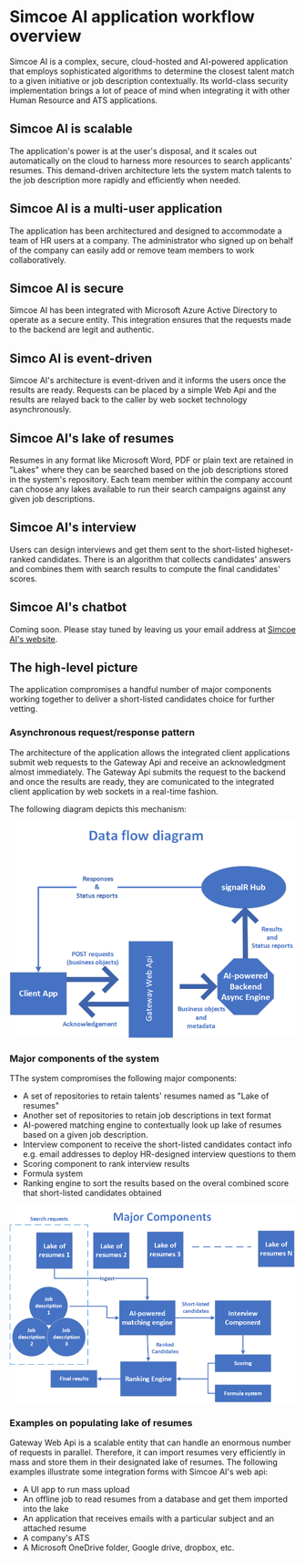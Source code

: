 # Simcoe AI application workflow overview
Simcoe AI is a complex, secure, cloud-hosted and AI-powered application that employs sophisticated algorithms to determine the closest talent match to a given initiative or job description contextually. Its world-class security implementation brings a lot of peace of mind when integrating it with other Human Resource and ATS applications.

## Simcoe AI is scalable
The application's power is at the user's disposal, and it scales out automatically on the cloud to harness more resources to search applicants' resumes. This demand-driven architecture lets the system match talents to the job description more rapidly and efficiently when needed.

## Simcoe AI is a multi-user application
The application has been architectured and designed to accommodate a team of HR users at a company. The administrator who signed up on behalf of the company can easily add or remove team members to work collaboratively.

## Simcoe AI is secure
Simcoe AI has been integrated with Microsoft Azure Active Directory to operate as a secure entity. This integration ensures that the requests made to the backend are legit and authentic.

## Simco AI is event-driven
Simcoe AI's architecture is event-driven and it informs the users once the results are ready. Requests can be placed by a simple Web Api and the results are relayed back to the caller by web socket technology asynchronously.

## Simcoe AI's lake of resumes
Resumes in any format like Microsoft Word, PDF or plain text are retained in "Lakes" where they can be searched based on the job descriptions stored in the system's repository. Each team member within the company account can choose any lakes available to run their search campaigns against any given job descriptions.

## Simcoe AI's interview
Users can design interviews and get them sent to the short-listed higheset-ranked candidates. There is an algorithm that collects candidates' answers and combines them with search results to compute the final candidates' scores.

## Simcoe AI's chatbot
Coming soon. Please stay tuned by leaving us your email address at [Simcoe AI's website](https://simcoe.ai).

## The high-level picture
The application compromises a handful number of major components working together to deliver a short-listed candidates choice for further vetting.

### Asynchronous request/response pattern
The architecture of the application allows the integrated client applications submit web requests to the Gateway Api and receive an acknowledgment almost immediately. The Gateway Api submits the request to the backend and once the results are ready, they are comunicated to the integrated client application by web sockets in a real-time fashion.

The following diagram depicts this mechanism:

![hla1](assets/hla1.png)

### Major components of the system
TThe system compromises the following major components:

* A set of repositories to retain talents' resumes named as "Lake of resumes"
* Another set of repositories to retain job descriptions in text format
* AI-powered matching engine to contextually look up lake of resumes based on a given job description.
* Interview component to receive the short-listed candidates contact info e.g. email addresses to deploy HR-designed interview questions to them
* Scoring component to rank interview results
* Formula system
* Ranking engine to sort the results based on the overal combined score that short-listed candidates obtained

![hla2](assets/hla2.png)

### Examples on populating lake of resumes
Gateway Web Api is a scalable entity that can handle an enormous number of requests in parallel. Therefore, it can import resumes very efficiently in mass and store them in their designated lake of resumes. The following examples illustrate some integration forms with Simcoe AI's web api:

* A UI app to run mass upload
* An offline job to read resumes from a database and get them imported into the lake
* An application that receives emails with a particular subject and an attached resume
* A company's ATS
* A Microsoft OneDrive folder, Google drive, dropbox, etc.


